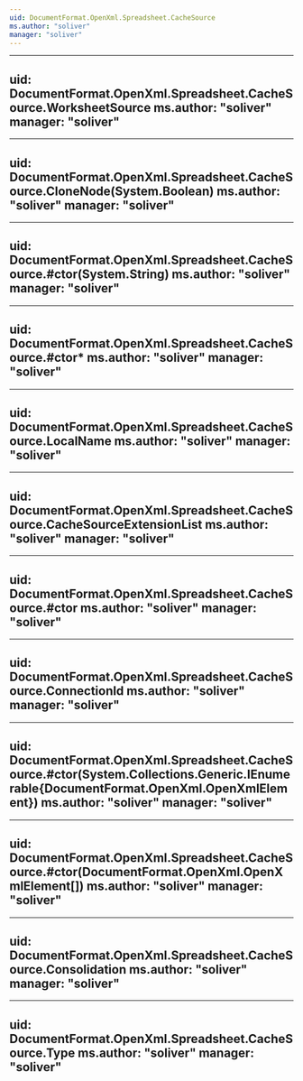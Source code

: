 ```yaml
---
uid: DocumentFormat.OpenXml.Spreadsheet.CacheSource
ms.author: "soliver"
manager: "soliver"
---
```


---
uid: DocumentFormat.OpenXml.Spreadsheet.CacheSource.WorksheetSource
ms.author: "soliver"
manager: "soliver"
---

---
uid: DocumentFormat.OpenXml.Spreadsheet.CacheSource.CloneNode(System.Boolean)
ms.author: "soliver"
manager: "soliver"
---

---
uid: DocumentFormat.OpenXml.Spreadsheet.CacheSource.#ctor(System.String)
ms.author: "soliver"
manager: "soliver"
---

---
uid: DocumentFormat.OpenXml.Spreadsheet.CacheSource.#ctor*
ms.author: "soliver"
manager: "soliver"
---

---
uid: DocumentFormat.OpenXml.Spreadsheet.CacheSource.LocalName
ms.author: "soliver"
manager: "soliver"
---

---
uid: DocumentFormat.OpenXml.Spreadsheet.CacheSource.CacheSourceExtensionList
ms.author: "soliver"
manager: "soliver"
---

---
uid: DocumentFormat.OpenXml.Spreadsheet.CacheSource.#ctor
ms.author: "soliver"
manager: "soliver"
---

---
uid: DocumentFormat.OpenXml.Spreadsheet.CacheSource.ConnectionId
ms.author: "soliver"
manager: "soliver"
---

---
uid: DocumentFormat.OpenXml.Spreadsheet.CacheSource.#ctor(System.Collections.Generic.IEnumerable{DocumentFormat.OpenXml.OpenXmlElement})
ms.author: "soliver"
manager: "soliver"
---

---
uid: DocumentFormat.OpenXml.Spreadsheet.CacheSource.#ctor(DocumentFormat.OpenXml.OpenXmlElement[])
ms.author: "soliver"
manager: "soliver"
---

---
uid: DocumentFormat.OpenXml.Spreadsheet.CacheSource.Consolidation
ms.author: "soliver"
manager: "soliver"
---

---
uid: DocumentFormat.OpenXml.Spreadsheet.CacheSource.Type
ms.author: "soliver"
manager: "soliver"
---
